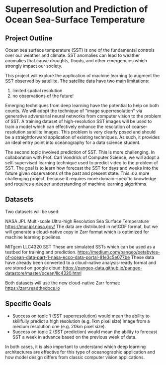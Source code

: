 # Superresolution and Prediction of Ocean Sea-Surface Temperature

## Project Outline

Ocean sea surface temperature (SST) is one of the fundamental controls over our weather and climate. SST anomalies can lead to weather anomalies that cause droughts, floods, and other emergencies which strongly impact our society.

This project will explore the application of machine learning to augment the SST observed by satellite. The satellite data have two main limitations:

1. limited spatial resolution
2. no observations of the future!

Emerging techniques from deep learning have the potential to help on both counts. We will adopt the technique of "image superresolution" via generative adversarial neural networks from computer vision to the problem of SST. A training dataset of high-resolution SST images will be used to train a model which can effectively enhance the resolution of coarse-resolution satellite images. This problem is very clearly posed and should be a straightforward application of existing techniques. As such, it provides an ideal entry point into oceanography for a data science student.

The second topic involved prediction of SST. This is more challenging. In collaboration with Prof. Carl Vondrick of Computer Science, we will adopt a self-supervised learning technique used to predict video to the problem of SST. The goal is to learn how forecast the SST for days and weeks into the future given observations of the past and present state. This is a more challenging project, because it requires more domain-specific knowledge and requires a deeper understanding of machine learning algorithms.

##  Datasets

Two datasets will be used:

NASA JPL Multi-scale Ultra-high Resolution Sea Surface Temperature
https://mur.jpl.nasa.gov/
The data are distributed in netCDF format, but we will generate a cloud-native copy in Zarr format which is optimized for machine learning pipelines.

MITgcm LLC4320 SST
These are simulated SSTs which can be used as a testbed for training and prediction.
https://medium.com/pangeo/petabytes-of-ocean-data-part-1-nasa-ecco-data-portal-81e3c5e077be
These data have already been converted to a cloud-native analysis-ready format and are stored on google cloud:
https://pangeo-data.github.io/pangeo-datastore/master/ocean/llc4320.html

Both datasets will use the new cloud-native Zarr format:
https://zarr.readthedocs.io

## Specific Goals

- Success on topic 1 (SST superresolution) would mean the ability to skillfully predict a high resolution (e.g. 1km pixel size) image from a medium resolution one (e.g. 20km pixel size).
- Success on topic 2 (SST prediction) would mean the ability to forecast SST a week in advance based on the previous week of data.

In both cases, it is also important to understand which deep learning architectures are effective for this type of oceanographic application and how model design differs from classic computer vision applications.

